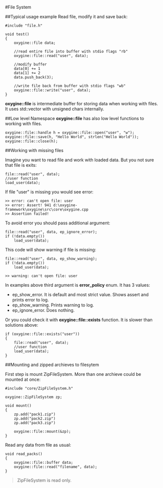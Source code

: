 #File System

##Typical usage example 
Read file, modify it and save back:
	
	#include "file.h" 

	void test()
	{
		oxygine::file data;
	
		//read entire file into buffer with stdio flags "rb"
		oxygine::file::read("user", data);
	
		//modify buffer
		data[0] += 1
		data[1] += 2
		data.push_back(3);
	
		//write file back from buffer with stdio flags "wb"
		oxygine::file::write("user", data);
	}
	

**oxygine::file** is intermediate buffer for storing data when working with files. It uses std::vector with unsigned chars internally.

 
##Low level
Namespace **oxygine::file** has also low level functions to working with files.
	

	oxygine::file::handle h = oxygine::file::open("user", "w");
	oxygine::file::save(h, "Hello World", strlen("Hello World"));	
	oxygine::file::close(h);


##Working with missing files

Imagine you want to read file and work with loaded data. But you not sure that file is exits:

	file::read("user", data);
	//user function
	load_user(data);

If file "user" is missing you would see error:

	>> error: can't open file: user
	>> error: Assert! 941 d:\oxygine-framework\oxygine\src\core\oxygine.cpp
	>> Assertion failed!

To avoid error you should pass additional argument:

	file::read("user", data, ep_ignore_error);
	if (!data.empty())
		load_user(data);

This code will show warning if file is missing:

	file::read("user", data, ep_show_warning);
	if (!data.empty())
		load_user(data);

	>> warning: can't open file: user
	

In examples above third argument is **error_policy** enum. It has 3 values:

* ep_show_error. It is default and most strict value. Shows assert and prints error to log.
* ep_show_warning. Prints warning to log.
* ep_ignore_error. Does nothing.



Or you could check it with **oxygine::file::exists** function. It is slower than solutions above:

	if (oxygine::file::exists("user"))
	{
		file::read("user", data);
		//user function
		load_user(data);
	}



##Mounting and zipped archieves to filesytem

First step is mount ZipFileSystem. More than one archieve could be mounted at once:

	#include "core/ZipFileSystem.h"

	oxygine::ZipFileSystem zp;

	void mount()
	{		
		zp.add("pack1.zip")
		zp.add("pack2.zip")
		zp.add("pack3.zip")
	
		oxygine::file::mount(&zp);		
	}

Read any data from file as usual:

	void read_packs()
	{
		oxygine::file::buffer data;
		oxygine::file::read("filename", data);
	}


> ZipFileSystem is read only.